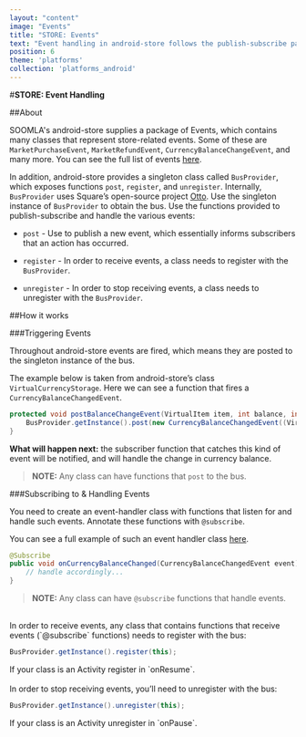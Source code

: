 ```yaml
---
layout: "content"
image: "Events"
title: "STORE: Events"
text: "Event handling in android-store follows the publish-subscribe pattern. Throughout the SOOMLA SDK events are fired and need to be handled with your game-specific behavior."
position: 6
theme: 'platforms'
collection: 'platforms_android'
---
```


#**STORE: Event Handling**

##About

SOOMLA's android-store supplies a package of Events, which contains many classes that represent  store-related events. Some of these are `MarketPurchaseEvent`, `MarketRefundEvent`, `CurrencyBalanceChangeEvent`, and many more. You can see the full list of events [here](https://github.com/soomla/android-store/tree/master/SoomlaAndroidStore/src/com/soomla/store/events).

In addition, android-store provides a singleton class called `BusProvider`, which exposes functions `post`, `register`, and `unregister`. Internally, `BusProvider` uses Square’s open-source project [Otto](http://square.github.io/otto/). Use the singleton instance of `BusProvider` to obtain the bus. Use the functions provided to publish-subscribe and handle the various events:

- `post` - Use to publish a new event, which essentially informs subscribers that an action has occurred.

- `register` - In order to receive events, a class needs to register with the `BusProvider`.

- `unregister` - In order to stop receiving events, a class needs to unregister with the `BusProvider`.

##How it works

###Triggering Events

Throughout android-store events are fired, which means they are posted to the singleton instance of the bus.

The example below is taken from android-store’s class `VirtualCurrencyStorage`. Here we can see a function that fires a `CurrencyBalanceChangedEvent`.

``` java
protected void postBalanceChangeEvent(VirtualItem item, int balance, int amountAdded) {
    BusProvider.getInstance().post(new CurrencyBalanceChangedEvent((VirtualCurrency)item, balance, amountAdded));
}
```

**What will happen next:** the subscriber function that catches this kind of event will be notified, and will handle the change in currency balance.

> **NOTE:** Any class can have functions that `post` to the bus.

###Subscribing to & Handling Events

You need to create an event-handler class with functions that listen for and handle such events. Annotate these functions with `@subscribe`.

You can see a full example of such an event handler class [here](https://github.com/soomla/android-store/blob/master/SoomlaAndroidExample/src/com/soomla/example/ExampleEventHandler.java).

``` java
@Subscribe
public void onCurrencyBalanceChanged(CurrencyBalanceChangedEvent event) {
    // handle accordingly...
}
```

> **NOTE:** Any class can have `@subscribe` functions that handle events.

<br>
In order to receive events, any class that contains functions that receive events (`@subscribe` functions) needs to register with the bus:

``` java
BusProvider.getInstance().register(this);
```

<div class="info-box">If your class is an Activity register in `onResume`.</div>

<br>
In order to stop receiving events, you’ll need to unregister with the bus:

``` java
BusProvider.getInstance().unregister(this);
```

<div class="info-box">If your class is an Activity unregister in `onPause`.</div>
